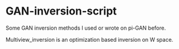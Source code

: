 # GAN-inversion-script
Some GAN inversion methods I used or wrote on pi-GAN before.

Multiview_inversion is an optimization based inversion on W space.
